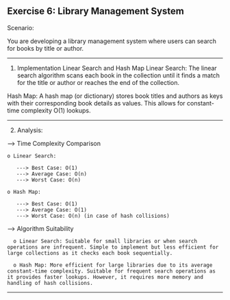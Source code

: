Exercise 6: Library Management System
------------------------------------------------------------------------------------------------------------------------------

Scenario:

You are developing a library management system where users can search for books by title or author.

------------------------------------------------------------------------------------------------------------------------------
1. Implementation
  Linear Search and Hash Map
    Linear Search:
      The linear search algorithm scans each book in the collection until it finds a match for the title or author or reaches the end of the collection.

  Hash Map:
    A hash map (or dictionary) stores book titles and authors as keys with their corresponding book details as values. This allows for constant-time complexity O(1) lookups.

------------------------------------------------------------------------------------------------------------------------------
2. Analysis:

  --> Time Complexity Comparison
    
    o Linear Search:

       ---> Best Case: O(1)
       ---> Average Case: O(n)
       ---> Worst Case: O(n)
       
    o Hash Map:

       ---> Best Case: O(1)
       ---> Average Case: O(1)
       ---> Worst Case: O(n) (in case of hash collisions)
 
  --> Algorithm Suitability

      o Linear Search: Suitable for small libraries or when search operations are infrequent. Simple to implement but less efficient for large collections as it checks each book sequentially.

      o Hash Map: More efficient for large libraries due to its average constant-time complexity. Suitable for frequent search operations as it provides faster lookups. However, it requires more memory and handling of hash collisions.

------------------------------------------------------------------------------------------------------------------------------
